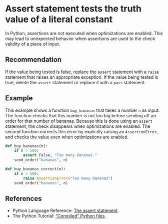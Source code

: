 # Assert statement tests the truth value of a literal constant
In Python, assertions are not executed when optimizations are enabled. This may lead to unexpected behavior when assertions are used to the check validity of a piece of input.


## Recommendation
If the value being tested is false, replace the `assert` statement with a `raise` statement that raises an appropriate exception. If the value being tested is true, delete the `assert` statement or replace it with a `pass` statement.


## Example
This example shows a function `buy_bananas` that takes a number `n` as input. The function checks that this number is not too big before sending off an order for that number of bananas. Because this is done using an `assert` statement, the check disappears when optimizations are enabled. The second function corrects this error by explicitly raising an `AssertionError`, and checks the value even when optimizations are enabled.


```python
def buy_bananas(n):
    if n > 500:
        assert False, "Too many bananas."
    send_order("bananas", n)

def buy_bananas_correct(n):
    if n > 500:
        raise AssertionError("Too many bananas")
    send_order("bananas", n)

```

## References
* Python Language Reference: [The assert statement](https://docs.python.org/2/reference/simple_stmts.html#the-assert-statement).
* The Python Tutorial: [“Compiled” Python files](https://docs.python.org/2.7/tutorial/modules.html#compiled-python-files).
